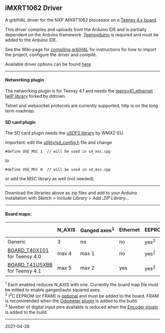 ## iMXRT1062 Driver

A grblHAL driver for the NXP iMXRT1062 processor on a [Teensy 4.x board](https://www.pjrc.com/store/teensy40.html).

This driver compiles and uploads from the Arduino IDE and is partially dependent on the Arduino framework. [Teensyduino](https://www.pjrc.com/teensy/td_download.html) is required and must be added to the Arduino IDE.

See the Wiki-page for [compiling grblHAL](https://github.com/grblHAL/core/wiki/Compiling-GrblHAL) for instructions for how to import the project, configure the driver and compile.

Available driver options can be found [here](main/my_machine.h).

---


#### Networking plugin

The networking plugin is for Teensy 4.1 and needs the [teensy41_ethernet lwIP library](https://github.com/ddrown/teensy41_ethernet) forked by ddrown.

Telnet and websocket protocols are currently supported, http is on the long term roadmap.

#### SD card plugin

The SD card plugin needs the [uSDFS library](https://github.com/WMXZ-EU/uSDFS) by WMXZ-EU.

Important: edit the [utility/sd_config.h](https://github.com/WMXZ-EU/uSDFS/blob/master/src/utility/sd_config.h) file and change

`#define USE_MSC 1	// will be used in sd_msc.cpp`

to

`#define USE_MSC 0	// will be used in sd_msc.cpp`

or add the MSC library as well \(not needed\).

---

Download the libraries above as zip files and add to your Arduino installation with _Sketch > Include Library > Add .ZIP Library..._

---
#### Board maps:

|                                                                              |N_AXIS|Ganged&nbsp;axes<sup>1</sup>|Ethernet|EEPROM         |SD&nbsp;card|I2C Keypad|Encoders|Digital I/O|Analog I/O|
|------------------------------------------------------------------------------|------|----------------------------|--------|---------------|------------|----------|--------|-----------|----------|
|Generic                                                                       | 3    |no                          |no      |yes<sup>2</sup>|yes         |yes       | -      | -         | -        |
|[BOARD_T40X101](https://github.com/phil-barrett/grbl-teensy-4) for Teensy 4.0 |max 4 |max 1                       |no      |yes<sup>2</sup>|no          |yes       | max 1  | -         | -        |
|[BOARD_T41U5XBB](https://github.com/phil-barrett/grbl-teensy-4) for Teensy 4.1|max 5 |max 2                       |yes     |yes<sup>2</sup>|yes         |yes       | max 1  |4/3 or 1/3<sup>3</sup>|-|

<sup>1</sup> Each enabled reduces N_AXIS with one. Currently the board map file must be edited to enable ganged/auto squared axes.  
<sup>2</sup> I<sup>2</sup>C EEPROM \(or FRAM\) is [optional](https://github.com/grblHAL/Plugin_EEPROM/blob/master/README.md) and must be added to the board. FRAM is recommended when the [Odometer plugin](https://github.com/grblHAL/Plugin_odometer/blob/master/README.md) is added to the build.  
<sup>3</sup> Number of digital input pins available is reduced when the [Encoder plugin](https://github.com/grblHAL/Plugin_encoder/blob/master/README.md) is added to the build.

---
2021-04-28
